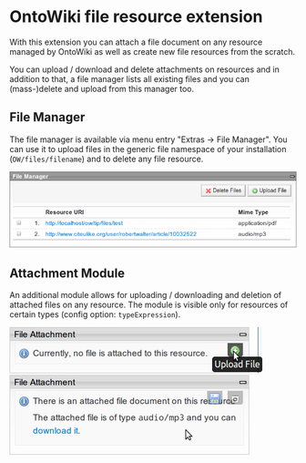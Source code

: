 # OntoWiki file resource extension

With this extension you can attach a file document on any resource managed by
OntoWiki as well as create new file resources from the scratch.

You can upload / download and delete attachments on resources and in
addition to that, a file manager lists all existing files and you can
(mass-)delete and upload from this manager too.

## File Manager

The file manager is available via menu entry "Extras -> File Manager".
You can use it to upload files in the generic file namespace of your
installation (`OW/files/filename`) and to delete any file resource.

![file manager screenshot][filemanager]

## Attachment Module

An additional module allows for uploading / downloading and deletion of
attached files on any resource.
The module is visible only for resources of certain types (config option:
`typeExpression`).

![module status: upload possible][upload]
![module status: download / deletion possible][download]


[filemanager]: https://github.com/AKSW/files.ontowiki/raw/master/misc/filemanager.png
[upload]: https://github.com/AKSW/files.ontowiki/raw/master/misc/upload.png
[download]: https://github.com/AKSW/files.ontowiki/raw/master/misc/download.png

